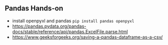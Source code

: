 Pandas Hands-on 
-------
- install openpyxl and pandas
`pip install pandas openpyxl`
- https://pandas.pydata.org/pandas-docs/stable/reference/api/pandas.ExcelFile.parse.html
- https://www.geeksforgeeks.org/saving-a-pandas-dataframe-as-a-csv/
